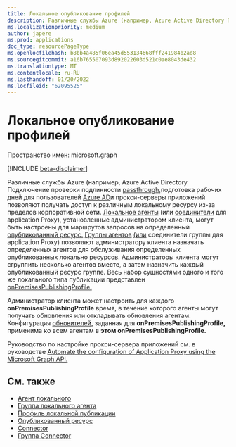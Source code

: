```yaml
---
title: Локальное опубликование профилей
description: Различные службы Azure (например, Azure Active Directory Подключение проверки подлинности passthrough, подготовка рабочих дней для пользователей Azure AD) позволяют получить условный доступ к различным локальному ресурсу из-за пределов корпоративной сети.
ms.localizationpriority: medium
author: japere
ms.prod: applications
doc_type: resourcePageType
ms.openlocfilehash: b8bb4a485f06ea45d553134668fff241984b2ad8
ms.sourcegitcommit: a16b765507093d892022603d521c0ae8043de432
ms.translationtype: MT
ms.contentlocale: ru-RU
ms.lasthandoff: 01/20/2022
ms.locfileid: "62095525"
---
```

# <a name="on-premises-publishing-profiles"></a>Локальное опубликование профилей

Пространство имен: microsoft.graph

[!INCLUDE [beta-disclaimer](../../includes/beta-disclaimer.md)]

Различные службы Azure (например, Azure Active Directory Подключение проверки подлинности [passthrough,](/azure/active-directory/hybrid/how-to-connect-pta)подготовка рабочих [](/azure/active-directory/app-proxy/what-is-application-proxy) дней для пользователей [Azure AD](/azure/active-directory/saas-apps/workday-inbound-tutorial)и прокси-серверы приложений позволяют получать доступ к различным локальному ресурсу из-за пределов корпоративной сети. [Локальное агенты](onpremisesagent.md) (или [соединители](connector.md) для application Proxy), установленные администратором клиента, могут быть настроены для маршрутов запросов на определенный [опубликованный ресурс.](publishedresource.md)
[Группы агентов](onpremisesagentgroup.md) [(или](connectorgroup.md) соединители группы для application Proxy) позволяют администратору клиента назначать определенных агентов для обслуживания определенных опубликованных локально ресурсов. Администраторы клиента могут сгруппить несколько агентов вместе, а затем назначить каждый опубликованный ресурс группе. Весь набор сущностями одного и того же локального типа публикации представлен [onPremisesPublishingProfile.](onpremisespublishingprofile.md)

Администратор клиента может настроить для каждого **onPremisesPublishingProfile** время, в течение которого агенты могут получать обновления или откладывать обновления агентам. [](updatewindow.md) Конфигурация [обновителей,](hybridagentupdaterconfiguration.md) заданная для **onPremisesPublishingProfile,** применима ко всем агентам в **этом onPremisesPublishingProfile.**

Руководство по настройке прокси-сервера приложений см. в руководстве [Automate the configuration of Application Proxy using the Microsoft Graph API.](/graph/application-proxy-configure-api)

## <a name="see-also"></a>См. также

- [Агент локального](onpremisesagent.md)
- [Группа локального агента](onpremisesagentgroup.md)
- [Профиль локальной публикации](onpremisespublishingprofile.md)
- [Опубликованный ресурс](publishedresource.md)
- [Connector](connector.md)
- [Группа Connector](connectorgroup.md)

<!-- uuid: 16cd6b66-4b1a-43a1-adaf-3a886856ed98
2019-02-04 14:57:30 UTC -->
<!-- {
  "type": "#page.annotation",
  "description": "Service root",
  "keywords": "",
  "section": "documentation",
  "tocPath": ""
}-->